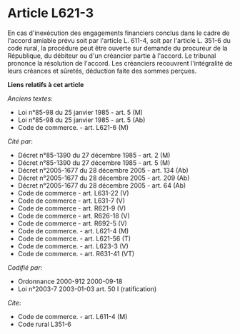 # Article L621-3

En cas d'inexécution des engagements financiers conclus dans le cadre de l'accord amiable prévu soit par l'article L. 611-4,
soit par l'article L. 351-6 du code rural, la procédure peut être ouverte sur demande du procureur de la République, du
débiteur ou d'un créancier partie à l'accord. Le tribunal prononce la résolution de l'accord. Les créanciers recouvrent
l'intégralité de leurs créances et sûretés, déduction faite des sommes perçues.

**Liens relatifs à cet article**

_Anciens textes_:

  - Loi n°85-98 du 25 janvier 1985 - art. 5 (M)
  - Loi n°85-98 du 25 janvier 1985 - art. 5 (Ab)
  - Code de commerce. - art. L621-6 (M)

_Cité par_:

  - Décret n°85-1390 du 27 décembre 1985 - art. 2 (M)
  - Décret n°85-1390 du 27 décembre 1985 - art. 5 (M)
  - Décret n°2005-1677 du 28 décembre 2005 - art. 134 (Ab)
  - Décret n°2005-1677 du 28 décembre 2005 - art. 209 (Ab)
  - Décret n°2005-1677 du 28 décembre 2005 - art. 64 (Ab)
  - Code de commerce - art. L631-22 (V)
  - Code de commerce - art. L631-7 (V)
  - Code de commerce - art. R621-9 (V)
  - Code de commerce - art. R626-18 (V)
  - Code de commerce - art. R692-5 (V)
  - Code de commerce. - art. L621-4 (M)
  - Code de commerce. - art. L621-56 (T)
  - Code de commerce. - art. L623-3 (V)
  - Code de commerce. - art. R631-41 (VT)

_Codifié par_:

  - Ordonnance 2000-912 2000-09-18
  - Loi n°2003-7 2003-01-03 art. 50 I (ratification)

_Cite_:

  - Code de commerce. - art. L611-4 (M)
  - Code rural L351-6
